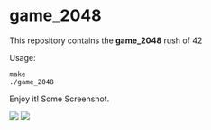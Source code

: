 # game_2048

This repository contains the __game_2048__ rush of 42

Usage:  
	
	make
	./game_2048  

Enjoy it! 
Some Screenshot.

<img src="https://raw.githubusercontent.com/dvolberg/2048/master/2048.png">
<img src="https://raw.githubusercontent.com/dvolberg/2048/master/game.png">
